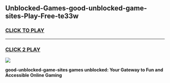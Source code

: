 
## Unblocked-Games-good-unblocked-game-sites-Play-Free-te33w
<h3>
<a href="https://premium76.site?title=good-unblocked-game-sites&ref=17A">CLICK TO PLAY</a></h3>
<hr>

<h3>
<a href="https://premium76.site?title=good-unblocked-game-sites&ref=17A">CLICK 2 PLAY</a>
  
</h3>

<a href="https://premium76.site?title=good-unblocked-game-sites&ref=17A"><img src="https://clearcache.store/games.png"></a>


**good-unblocked-game-sites games unblocked: Your Gateway to Fun and Accessible Online Gaming**
